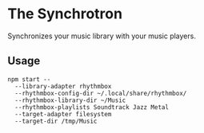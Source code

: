# The Synchrotron

Synchronizes your music library with your music players.

## Usage

```
npm start --
  --library-adapter rhythmbox
  --rhythmbox-config-dir ~/.local/share/rhythmbox/
  --rhythmbox-library-dir ~/Music
  --rhythmbox-playlists Soundtrack Jazz Metal
  --target-adapter filesystem
  --target-dir /tmp/Music
```
